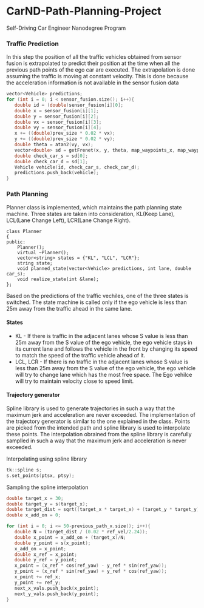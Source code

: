 # CarND-Path-Planning-Project
Self-Driving Car Engineer Nanodegree Program

### Traffic Prediction
In this step the position of all the traffic vehicles obtained from sensor fusion is extrapolated to predict their position at the time when all the previous path points of the ego car are executed. The extrapolation is done assuming the traffic is moving at constant velocity. This is done because the acceleration information is not available in the sensor fusion data


```C++
vector<Vehicle> predictions;
for (int i = 0; i < sensor_fusion.size(); i++){
   double id = (double)sensor_fusion[i][0];
   double x = sensor_fusion[i][1];
   double y = sensor_fusion[i][2];
   double vx = sensor_fusion[i][3];
   double vy = sensor_fusion[i][4];
   x += ((double)prev_size * 0.02 * vx);
   y += ((double)prev_size * 0.02 * vy);
   double theta = atan2(vy, vx);
   vector<double> sd = getFrenet(x, y, theta, map_waypoints_x, map_waypoints_y);
   double check_car_s = sd[0];
   double check_car_d = sd[1];
   Vehicle vehicle(id, check_car_s, check_car_d);
   predictions.push_back(vehicle);
}
```

### Path Planning
Planner class is implemented, which maintains the path planning state machine. Three states are taken into consideration, KL(Keep Lane), LCL(Lane Change Left), LCR(Lane Change Right).

```C+++
class Planner
{
public:
    Planner();
    virtual ~Planner();
    vector<string> states = {"KL", "LCL", "LCR"};
    string state;
    void planned_state(vector<Vehicle> predictions, int lane, double car_s);
    void realize_state(int &lane);
};
```
Based on the predictions of the traffic vechiles, one of the three states is switched. The state machine is called only if the ego vehicle is less than 25m away from the traffic ahead in the same lane.

#### States

+ KL - If there is traffic in the adjacent lanes whose S value is less than 25m away from the S value of the ego vehicle, the ego vehicle stays in its current lane and follows the vehicle in the front by changing its speed to match the speed of the traffic vehicle ahead of it.
+ LCL, LCR - If there is no traffic in the adjacent lanes whose S value is less than 25m away from the S value of the ego vehicle, the ego vehicle will try to change lane which has the most free space. The Ego vehilce will try to maintain velocity close to speed limit.

#### Trajectory generator
Spline library is used to generate trajectories in such a way that the maximum jerk and acceleration are never exceeded. The implementation of the trajectory generator is similar to the one explained in the class. Points are picked from the intended path and spline library is used to interpolate these points. The interpolation obrained from the spline library is carefully samplled in such a way that the maximum jerk and acceleration is never exceeded.

Interpolating using spline library
```C++
tk::spline s;
s.set_points(ptsx, ptsy);
```
Sampling the spline interpolation
```C++
double target_x = 30;
double target_y = s(target_x);
double target_dist = sqrt((target_x * target_x) + (target_y * target_y));
double x_add_on = 0;

for (int i = 0; i <= 50-previous_path_x.size(); i++){
   double N = (target_dist / (0.02 * ref_vel/2.24));
   double x_point = x_add_on + (target_x)/N;
   double y_point = s(x_point);
   x_add_on = x_point;
   double x_ref = x_point;
   double y_ref = y_point;
   x_point = (x_ref * cos(ref_yaw) - y_ref * sin(ref_yaw));
   y_point = (x_ref * sin(ref_yaw) + y_ref * cos(ref_yaw));
   x_point += ref_x;
   y_point += ref_y;
   next_x_vals.push_back(x_point);
   next_y_vals.push_back(y_point);
}
```


